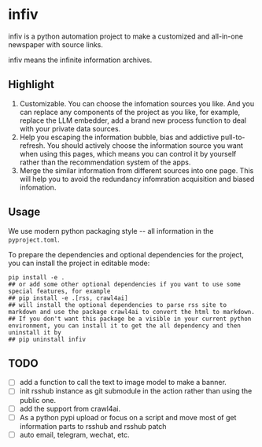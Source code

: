 # infiv

infiv is a python automation project to make a customized and all-in-one newspaper with source links.

infiv means the infinite information archives.

## Highlight

1. Customizable. You can choose the infomation sources you like. And you can replace any components of the project as you like, for example, replace the LLM embedder, add a brand new process function to deal with your private data sources.
2. Help you escaping the information bubble, bias and addictive pull-to-refresh. You should actively choose the information source you want when using this pages, which means you can control it by yourself rather than the recommendation system of the apps.
3. Merge the similar information from different sources into one page. This will help you to avoid the redundancy infomration acquisition and biased infomation.

## Usage

We use modern python packaging style -- all information in the `pyproject.toml`.

To prepare the dependencies and optional dependencies for the project, you can install the project in editable mode:
```base
pip install -e .
## or add some other optional dependencies if you want to use some special features, for example
## pip install -e .[rss, crawl4ai]
## will install the optional dependencies to parse rss site to markdown and use the package crawl4ai to convert the html to markdown.
## If you don't want this package be a visible in your current python environment, you can install it to get the all dependency and then uninstall it by
## pip uninstall infiv
```

## TODO

- [ ] add a function to call the text to image model to make a banner.
- [ ] init rsshub instance as git submodule in the action rather than using the public one.
- [ ] add the support from crawl4ai.
- [ ] As a python pypi upload or focus on a script and move most of get information parts to rsshub and rsshub patch
- [ ] auto email, telegram, wechat, etc.
